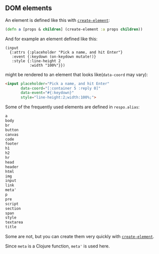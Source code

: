 
DOM elements
----

An element is defined like this with [`create-element`](/docs/create-element.html):

```clojure
(defn a [props & children] (create-element :a props children))
```

And for example an element defined like this:

```cloure
(input
  {:attrs {:placeholder "Pick a name, and hit Enter"}
   :event {:keydown (on-keydown mutate!)}
   :style {:line-height 2
           :width "100%"}})
```

might be rendered to an element that looks like(`data-coord` may vary):

```html
<input placeholder="Pick a name, and hit Enter"
       data-coord="[:container 5 :reply 0]"
       data-event="#{:keydown}"
       style="line-height:2;width:100%;">
```

Some of the frequently used elements are defined in `respo.alias`:

```clojure
a
body
br
button
canvas
code
footer
h1
h2
hr
head
header
html
img
input
link
meta'
p
pre
script
section
span
style
textarea
title
```

Some are not, but you can create them very quickly with [`create-element`](/docs/create-element.html).

Since `meta` is a Clojure function, `meta'` is used here.
